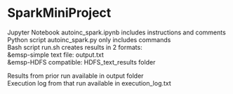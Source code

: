 # SparkMiniProject

Jupyter Notebook autoinc_spark.ipynb includes instructions and comments
<br>
Python script autoinc_spark.py only includes commands
<br>
Bash script run.sh creates results in 2 formats:
<br>
&emsp-simple text file: output.txt
<br>
&emsp-HDFS compatible: HDFS_text_results folder
<br>

Results from prior run available in output folder
<br>
Execution log from that run available in execution_log.txt
